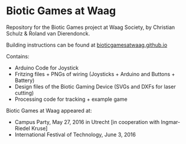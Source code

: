 # Biotic Games at Waag
Repository for the Biotic Games project at Waag Society, by Christian Schulz & Roland van Dierendonck.

Building instructions can be found at [bioticgamesatwaag.github.io](http://www.bioticgamesatwaag.github.io)

Contains:
* Arduino Code for Joystick
* Fritzing files + PNGs of wiring (Joysticks + Arduino and Buttons + Battery)
* Design files of the Biotic Gaming Device (SVGs and DXFs for laser cutting) 
* Processing code for tracking + example game 

Biotic Games at Waag appeared at:
* Campus Party, May 27, 2016 in Utrecht [in cooperation with Ingmar-Riedel Kruse]
* International Festival of Technology, June 3, 2016

